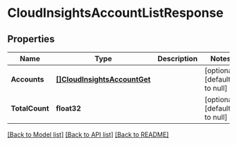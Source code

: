 # CloudInsightsAccountListResponse

## Properties
Name | Type | Description | Notes
------------ | ------------- | ------------- | -------------
**Accounts** | [**[]CloudInsightsAccountGet**](cloud-insights-account-get.md) |  | [optional] [default to null]
**TotalCount** | **float32** |  | [optional] [default to null]

[[Back to Model list]](../README.md#documentation-for-models) [[Back to API list]](../README.md#documentation-for-api-endpoints) [[Back to README]](../README.md)


